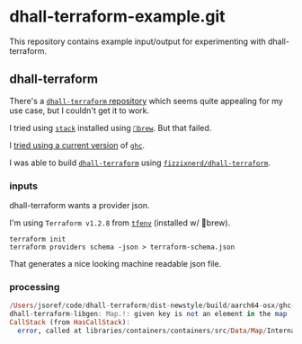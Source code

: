 # dhall-terraform-example.git

This repository contains example input/output for experimenting with dhall-terraform.

## dhall-terraform

There's a [`dhall-terraform` repository](https://github.com/mujx/dhall-terraform) which
seems quite appealing for my use case, but I couldn't get it to work.

I tried using [`stack`](https://github.com/commercialhaskell/stack) installed using
[`🍺brew`](https://github.com/Homebrew/brew). But that failed.

I [tried using a current version](https://github.com/jsoref/dhall-terraform/tree/m1) of [`ghc`](https://github.com/ghc/ghc).

I was able to build [`dhall-terraform`](https://github.com/jsoref/dhall-terraform/tree/fizzixnerd) using [`fizzixnerd/dhall-terraform`](https://github.com/fizzixnerd/dhall-terraform/).

### inputs

dhall-terraform wants a provider json.

I'm using `Terraform v1.2.8` from [`tfenv`](https://github.com/tfutils/tfenv) (installed w/ 🍺brew).

```
terraform init
terraform providers schema -json > terraform-schema.json
```

That generates a nice looking machine readable json file.

### processing

```haskell
/Users/jsoref/code/dhall-terraform/dist-newstyle/build/aarch64-osx/ghc-8.10.7/dhall-terraform-0.4.0/x/dhall-terraform-libgen/build/dhall-terraform-libgen/dhall-terraform-libgen -o terraform-google -f terraform-schema.json -p google
dhall-terraform-libgen: Map.!: given key is not an element in the map
CallStack (from HasCallStack):
  error, called at libraries/containers/containers/src/Data/Map/Internal.hs:633:17 in containers-0.6.5.1:Data.Map.Internal
```
